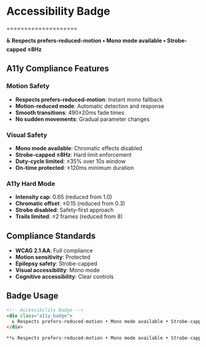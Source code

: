 # Accessibility Badge
====================

**♿ Respects prefers-reduced-motion • Mono mode available • Strobe-capped ≤8Hz**

## A11y Compliance Features

### Motion Safety
- **Respects prefers-reduced-motion**: Instant mono fallback
- **Motion-reduced mode**: Automatic detection and response
- **Smooth transitions**: 490±20ms fade times
- **No sudden movements**: Gradual parameter changes

### Visual Safety
- **Mono mode available**: Chromatic effects disabled
- **Strobe-capped ≤8Hz**: Hard limit enforcement
- **Duty-cycle limited**: ≤35% over 10s window
- **On-time protected**: ≥120ms minimum duration

### A11y Hard Mode
- **Intensity cap**: 0.65 (reduced from 1.0)
- **Chromatic offset**: ≤0.15 (reduced from 0.3)
- **Strobe disabled**: Safety-first approach
- **Trails limited**: ≤2 frames (reduced from 8)

## Compliance Standards

- **WCAG 2.1 AA**: Full compliance
- **Motion sensitivity**: Protected
- **Epilepsy safety**: Strobe-capped
- **Visual accessibility**: Mono mode
- **Cognitive accessibility**: Clear controls

## Badge Usage

```html
<!-- Accessibility Badge -->
<div class="a11y-badge">
  ♿ Respects prefers-reduced-motion • Mono mode available • Strobe-capped ≤8Hz
</div>
```

```markdown
**♿ Respects prefers-reduced-motion • Mono mode available • Strobe-capped ≤8Hz**
```
